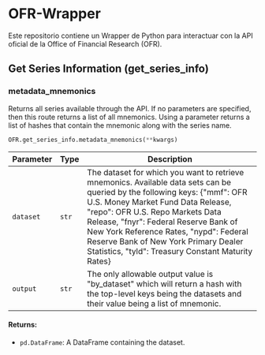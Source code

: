 # OFR-Wrapper
Este repositorio contiene un Wrapper de Python para interactuar con la API oficial de la Office of Financial Research (OFR).

## Get Series Information (get_series_info)

### metadata_mnemonics
Returns all series available through the API. If no parameters are specified, then this route returns a list of all mnemonics. Using a parameter returns a list of hashes that contain the mnemonic along with the series name.

```python
OFR.get_series_info.metadata_mnemonics(**kwargs)
```

| Parameter | Type  | Description                                                                                                                                                   |
|-----------|-------|---------------------------------------------------------------------------------------------------------------------------------------------------------------|
| `dataset` | `str` | The dataset for which you want to retrieve mnemonics. Available data sets can be queried by the following keys: {"mmf": OFR U.S. Money Market Fund Data Release, "repo": OFR U.S. Repo Markets Data Release, "fnyr": Federal Reserve Bank of New York Reference Rates, "nypd": Federal Reserve Bank of New York Primary Dealer Statistics, "tyld": Treasury Constant Maturity Rates}      |
| `output`  | `str` | The only allowable output value is "by_dataset" which will return a hash with the top-level keys being the datasets and their value being a list of mnemonic. |

#### Returns:
- `pd.DataFrame`: A DataFrame containing the dataset.
